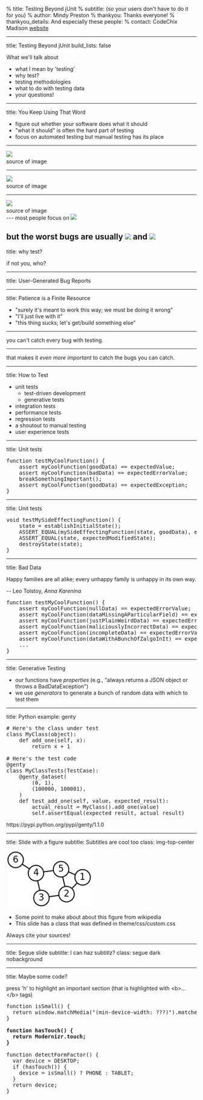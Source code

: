 % title: Testing Beyond jUnit
% subtitle: (so your users don't have to do it for you)
% author: Mindy Preston
% thankyou: Thanks everyone!
% thankyou_details: And especially these people:
% contact: <span>CodeChix Madison</span> <a href="http://www.codechix/">website</a>

---
title: Testing Beyond jUnit
build_lists: false

What we'll talk about

- what I mean by 'testing'
- why test?
- testing methodologies
- what to do with testing data
- your questions!

---
title: You Keep Using That Word

<!-- explain what I mean when I say "testing" -->

- figure out whether your software does what it should
- "what it should" is often the hard part of testing
- focus on automated testing but manual testing has its place

---
<!-- things testing encompasses: happy path (the code does the right thing to well-formed input in the absence of exceptions) -->

<!--TODO image -->
<img src="figures/happy_path_img.png" />

<footer class="source">source of image </footer>

---
<!-- the program handles bad input as specified (hopefully gracefully) -->
<!--TODO image -->
<img src="figures/garbage_in.png" />

<footer class="source">source of image </footer>

---
<!-- the program handles systems failures as gracefully as possible -->
<!-- TODO image -->
<img src="figures/server_on_fire.png" />

<footer class="source">source of image </footer>
---
most people focus on 
<img src="figures/happy_path_img.png" />

but the worst bugs are usually
<img src="figures/garbage_in.png" /> and <img src="figures/server_on_fire.png" />
---
title: why test?

<!-- if you're not doing it, your users (or your QA people, or your support people, or people who build things on top of your product) are doing it for you '-->
if not you, who?

---
title: User-Generated Bug Reports
<!-- users make terrible bug reports. -->

<!--TODO: get a really horrible email screenshot of the "it's broken" sort -->
---
title: Patience is a Finite Resource

<!-- user patience is a finite resource.  if your product is generally reliable you'll start up top, but every user-visible bug you ship moves you closer to the bottom of this list. ' -->

* "surely it's meant to work this way; we must be doing it wrong"
* "I'll just live with it"
* "this thing sucks; let's get/build something else"

---

you can't catch every bug with testing. <!-- ' -->

---

that makes it *even more important* to catch the bugs you can catch.

---
title: How to Test

* unit tests 
	* test-driven development
	* generative tests
* integration tests
* performance tests
* regression tests
* a shoutout to manual testing
* user experience tests

---
title: Unit tests
<!-- generally, take the form of some kind of assertion about your data - usually the return value from a function -->

<!-- it can be hard to see the point of these in systems that are put together like we're taught they should be -- small functions limited in scope doing one job -- because those functions are human-sized and we imagine we know their behavior.  It's true that we know their behavior when we're writing the function, and for a little while after we're done, but as anyone who's had to go back and read their code years later  can tell you, it doesn't stay obvious. -->

<!-- refactoring and legacy code shoutout. -->

<!-- TODO: redo this in javascript -->
<pre class="prettyprint" data-lang="java">
function testMyCoolFunction() {
	assert myCoolFunction(goodData) == expectedValue;
	assert myCoolFunction(badData) == expectedErrorValue;
	breakSomethingImportant();
	assert myCoolFunction(goodData) == expectedException;
}
</pre>

---
title: Unit tests
<!-- in more complicated cases, you have to do a lot of bookkeeping; moreover, statechecking can get nontrivial -->
<!-- you can see this when unit tests are the only testing framework; in a lot of cases, other kinds of testing frameworks are better for nontrivial side-effecting systems -->

<pre class="prettyprint" data-lang="c">
void testMySideEffectingFunction() {
	state = establishInitialState();
	ASSERT_EQUAL(mySideEffectingFunction(state, goodData), expectedValue);
	ASSERT_EQUAL(state, expectedModifiedState);
	destroyState(state);
}
</pre>

---
title: Bad Data 

Happy families are all alike; every unhappy family is unhappy in its own way.

-- Leo Tolstoy, <i>Anna Karenina</i>

<!-- so too with good data and bad data.  There's probably >1 kind of data that your function shouldn't try to operate on. -->

<pre class="prettyprint" data-lang="java">
function testMyCoolFunction() {
	assert myCoolFunction(nullData) == expectedErrorValue;
	assert myCoolFunction(dataMissingAParticularField) == expectedErrorValue;
	assert myCoolFunction(justPlainWeirdData) == expectedErrorValue;
	assert myCoolFunction(maliciouslyIncorrectData) == expectedErrorValue;
	assert myCoolFunction(incompleteData) == expectedErrorValue;
	assert myCoolFunction(dataWithABunchOfZalgoInIt) == expectedErrorValue;
	...
}
</pre>
---
title: Generative Testing
<!-- generally our unit tests take the form of some assertion about returned values from functions -->
<!-- what if we could make assertions about our *code* instead? -->
* our functions have *properties* (e.g., "always returns a JSON object or throws a BadDataException")
* we use *generators* to generate a bunch of random data with which to test them 

---
title: Python example: genty

<pre class="prettyprint" data-lang="python">
# Here's the class under test
class MyClass(object):
    def add_one(self, x):
        return x + 1

# Here's the test code
@genty
class MyClassTests(TestCase):
    @genty_dataset(
        (0, 1),
        (100000, 100001),
    )
    def test_add_one(self, value, expected_result):
        actual_result = MyClass().add_one(value)
        self.assertEqual(expected_result, actual_result)
</pre>

<footer class="source">https://pypi.python.org/pypi/genty/1.1.0</footer>

---
title: Slide with a figure
subtitle: Subtitles are cool too
class: img-top-center

<img height=150 src=figures/200px-6n-graf.svg.png />

- Some point to make about about this figure from wikipedia
- This slide has a class that was defined in theme/css/custom.css

<footer class="source"> Always cite your sources! </footer>

---
title: Segue slide
subtitle: I can haz subtitlz?
class: segue dark nobackground

---
title: Maybe some code?

press 'h' to highlight an important section (that is highlighted
with &lt;b&gt;...&lt;/b&gt; tags)

<pre class="prettyprint" data-lang="javascript">
function isSmall() {
  return window.matchMedia("(min-device-width: ???)").matches;
}

<b>function hasTouch() {
  return Modernizr.touch;
}</b>

function detectFormFactor() {
  var device = DESKTOP;
  if (hasTouch()) {
    device = isSmall() ? PHONE : TABLET;
  }
  return device;
}
</pre>

